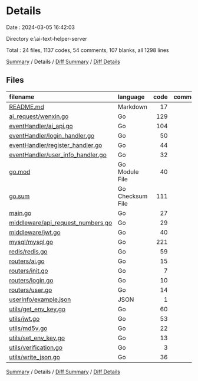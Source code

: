 # Details

Date : 2024-03-05 16:42:03

Directory e:\\ai-text-helper-server

Total : 24 files,  1137 codes, 54 comments, 107 blanks, all 1298 lines

[Summary](results.md) / Details / [Diff Summary](diff.md) / [Diff Details](diff-details.md)

## Files
| filename | language | code | comment | blank | total |
| :--- | :--- | ---: | ---: | ---: | ---: |
| [README.md](/README.md) | Markdown | 17 | 0 | 0 | 17 |
| [ai_request/wenxin.go](/ai_request/wenxin.go) | Go | 129 | 4 | 7 | 140 |
| [eventHandler/ai_api.go](/eventHandler/ai_api.go) | Go | 104 | 3 | 5 | 112 |
| [eventHandler/login_handler.go](/eventHandler/login_handler.go) | Go | 50 | 4 | 5 | 59 |
| [eventHandler/register_handler.go](/eventHandler/register_handler.go) | Go | 44 | 2 | 3 | 49 |
| [eventHandler/user_info_handler.go](/eventHandler/user_info_handler.go) | Go | 32 | 1 | 4 | 37 |
| [go.mod](/go.mod) | Go Module File | 40 | 0 | 5 | 45 |
| [go.sum](/go.sum) | Go Checksum File | 111 | 0 | 1 | 112 |
| [main.go](/main.go) | Go | 27 | 7 | 5 | 39 |
| [middleware/api_request_numbers.go](/middleware/api_request_numbers.go) | Go | 29 | 0 | 3 | 32 |
| [middleware/jwt.go](/middleware/jwt.go) | Go | 40 | 2 | 3 | 45 |
| [mysql/mysql.go](/mysql/mysql.go) | Go | 221 | 21 | 20 | 262 |
| [redis/redis.go](/redis/redis.go) | Go | 59 | 1 | 5 | 65 |
| [routers/ai.go](/routers/ai.go) | Go | 15 | 0 | 3 | 18 |
| [routers/init.go](/routers/init.go) | Go | 7 | 0 | 3 | 10 |
| [routers/login.go](/routers/login.go) | Go | 10 | 0 | 3 | 13 |
| [routers/user.go](/routers/user.go) | Go | 14 | 0 | 5 | 19 |
| [userInfo/example.json](/userInfo/example.json) | JSON | 1 | 0 | 0 | 1 |
| [utils/get_env_key.go](/utils/get_env_key.go) | Go | 60 | 5 | 3 | 68 |
| [utils/jwt.go](/utils/jwt.go) | Go | 53 | 0 | 6 | 59 |
| [utils/md5v.go](/utils/md5v.go) | Go | 22 | 0 | 4 | 26 |
| [utils/set_env_key.go](/utils/set_env_key.go) | Go | 13 | 0 | 3 | 16 |
| [utils/verification.go](/utils/verification.go) | Go | 3 | 1 | 2 | 6 |
| [utils/write_json.go](/utils/write_json.go) | Go | 36 | 3 | 9 | 48 |

[Summary](results.md) / Details / [Diff Summary](diff.md) / [Diff Details](diff-details.md)